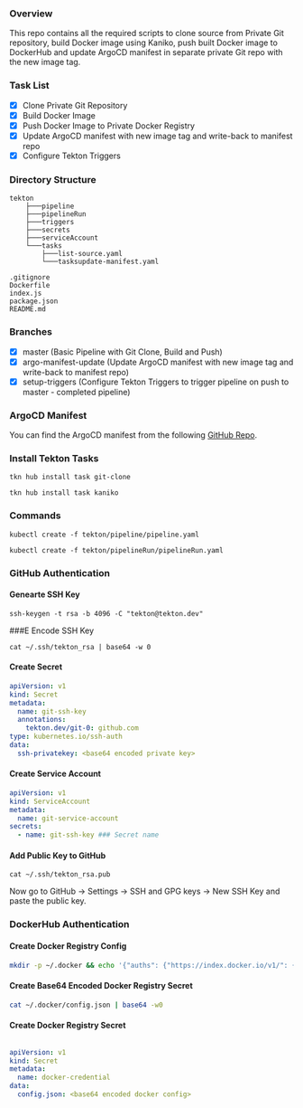 ### Overview

This repo contains all the required scripts to clone source from Private Git repository, build Docker image using Kaniko, push built Docker image to DockerHub and update ArgoCD manifest in separate private Git repo with the new image tag.

### Task List

- [x] Clone Private Git Repository
- [x] Build Docker Image
- [x] Push Docker Image to Private Docker Registry
- [x] Update ArgoCD manifest with new image tag and write-back to manifest repo
- [x] Configure Tekton Triggers

### Directory Structure
```
tekton 
    ├───pipeline
    ├───pipelineRun
    ├───triggers
    ├───secrets
    ├───serviceAccount
    └───tasks
        ├───list-source.yaml
        └───tasksupdate-manifest.yaml
    
.gitignore
Dockerfile
index.js
package.json
README.md
```

### Branches

- [x] master (Basic Pipeline with Git Clone, Build and Push) 
- [x] argo-manifest-update (Update ArgoCD manifest with new image tag and write-back to manifest repo)
- [x] setup-triggers (Configure Tekton Triggers to trigger pipeline on push to master - completed pipeline)

### ArgoCD Manifest

You can find the ArgoCD manifest from the following <a href="https://github.com/dinushchathurya/tekton-manifest">GitHub Repo</a>.


### Install Tekton Tasks

```
tkn hub install task git-clone

tkn hub install task kaniko
```

### Commands

```
kubectl create -f tekton/pipeline/pipeline.yaml

kubectl create -f tekton/pipelineRun/pipelineRun.yaml
```

### GitHub Authentication

#### Genearte SSH Key

```
ssh-keygen -t rsa -b 4096 -C "tekton@tekton.dev"
```

###E Encode SSH Key

```
cat ~/.ssh/tekton_rsa | base64 -w 0
```

#### Create Secret

```yaml
apiVersion: v1
kind: Secret
metadata:
  name: git-ssh-key
  annotations:
    tekton.dev/git-0: github.com
type: kubernetes.io/ssh-auth
data:
  ssh-privatekey: <base64 encoded private key>
```

#### Create Service Account

```yaml
apiVersion: v1
kind: ServiceAccount
metadata:
  name: git-service-account
secrets:
  - name: git-ssh-key ### Secret name
```

#### Add Public Key to GitHub

```
cat ~/.ssh/tekton_rsa.pub
``` 

Now go to GitHub -> Settings -> SSH and GPG keys -> New SSH Key and paste the public key.

### DockerHub Authentication

#### Create Docker Registry Config

```bash
mkdir -p ~/.docker && echo '{"auths": {"https://index.docker.io/v1/": {"username": "", "password": "", "email": ""}}}' > ~/.docker/config.json
```

#### Create Base64 Encoded Docker Registry Secret

```bash
cat ~/.docker/config.json | base64 -w0
``` 

#### Create Docker Registry Secret

```yaml

apiVersion: v1
kind: Secret
metadata:
  name: docker-credential
data:
  config.json: <base64 encoded docker config>
```



  
